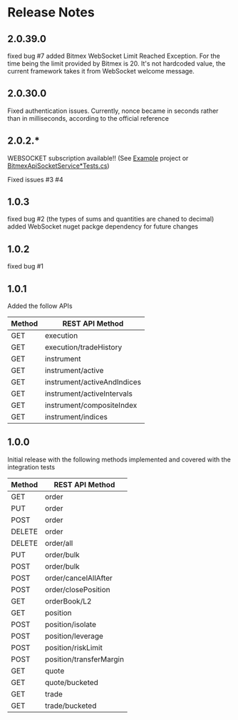 # Release Notes

## 2.0.39.0
fixed bug #7
added Bitmex WebSocket Limit Reached Exception. For the time being the limit provided by Bitmex is 20. It's not hardcoded value, the current framework takes it from WebSocket welcome message.

## 2.0.30.0
Fixed authentication issues. Currently, nonce became in seconds rather than in milliseconds, according to the official reference

## 2.0.2.*

WEBSOCKET subscription available!! (See [Example](https://github.com/semashkinvg/Bitmex.NET/tree/master/Bitmex.NET.Example) project or [BitmexApiSocketService*Tests.cs](https://github.com/semashkinvg/Bitmex.NET/blob/master/Bitmex.NET.IntegrationTests/Tests/))

Fixed issues #3 #4

## 1.0.3
fixed bug #2 (the types of sums and quantities are chaned to decimal)
added WebSocket nuget packge dependency for future changes

## 1.0.2
fixed bug #1

## 1.0.1
Added the follow APIs

Method|REST API Method
------------|------------
GET|execution
GET|execution/tradeHistory
GET|instrument
GET|instrument/active
GET|instrument/activeAndIndices
GET|instrument/activeIntervals
GET|instrument/compositeIndex
GET|instrument/indices


## 1.0.0
Initial release with the following methods implemented and covered with the integration tests


Method|REST API Method
------------|------------
GET |order
PUT |order
POST |order
DELETE |order
DELETE |order/all
PUT |order/bulk
POST |order/bulk
POST |order/cancelAllAfter
POST |order/closePosition
GET |orderBook/L2|yes
GET |position|yes
POST |position/isolate
POST |position/leverage
POST |position/riskLimit
POST |position/transferMargin
GET |quote
GET |quote/bucketed
GET |trade
GET |trade/bucketed
